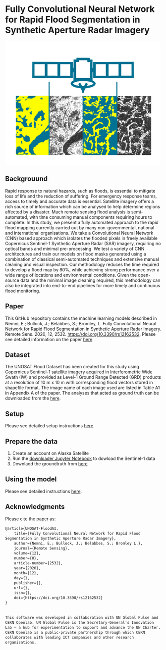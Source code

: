 # Fully Convolutional Neural Network for Rapid Flood Segmentation in Synthetic Aperture Radar Imagery


<p align="center">
  <img width="500" height="400" src="https://github.com/UNITAR-UNOSAT/UNOSAT-AI-Based-Rapid-Mapping-Service/blob/master/figures/Graphical_Abstract.png">
</p>


## Backgrouund

Rapid response to natural hazards, such as floods, is essential to mitigate loss of life and the reduction of suffering. For emergency response teams, access to timely and accurate data is essential. Satellite imagery offers a rich source of information which can be analysed to help determine regions affected by a disaster.  Much remote sensing flood analysis is semi-automated, with time consuming manual components requiring hours to complete. In this study, we present a fully automated approach to the rapid flood mapping currently carried out by many non-governmental, national and international organisations. We take a Convolutional Neural Network (CNN) based approach which isolates the flooded pixels in freely available Copernicus Sentinel-1 Synthetic Aperture Radar (SAR) imagery, requiring no optical bands and minimal pre-processing. We test a variety of CNN architectures and train our models on flood masks generated using a combination of classical semi-automated techniques and extensive manual cleaning and visual inspection. Our methodology reduces the time required to develop a flood map by 80%, while achieving strong performance over a wide range of locations and environmental conditions. Given the open-source data and the minimal image cleaning required, this methodology can also be integrated into end-to-end pipelines for more timely and continuous flood monitoring.

## Paper 

This GitHub repository contains the machine learning models described in Nemni, E.; Bullock, J.; Belabbes, S.; Bromley, L. Fully Convolutional Neural Network for Rapid Flood Segmentation in Synthetic Aperture Radar Imagery. Remote Sens. 2020, 12, 2532. https://doi.org/10.3390/rs12162532. Please see detailed information on the paper [here](paper.md).

## Dataset

The UNOSAT Flood Dataset has been created for this study using Copernicus Sentinel-1 satellite imagery acquired in Interferometric Wide Swath (IW) and provided as Level-1 Ground Range Detected (GRD)  products at a resolution of 10 m x 10 m with corresponding flood vectors stored in shapefile format.  The image name of each image used are listed in Table A1 in Appendix A of the paper. The analyses that acted as ground truth can be downloaded from the [here](https://cernbox.cern.ch/s/2PIXlW3TP2bP5LM). 

## Setup

Please see detailed setup instructions [here](docs/setup.md).

## Prepare the data 

1. Create an account on Alaska Satellite 
1. Run the [downloader Jupyter Notebook](downloader.ipynb) to dowload the Sentinel-1 data
1. Downlaod the groundtruth from [here](https://cernbox.cern.ch/s/2PIXlW3TP2bP5LM)


## Using the model

Please see detailed instructions [here](docs/flood_mapping_instructions.md).

## Acknowledgments

Please cite the paper as: 

```
@article{UNOSAT-FloodAI,
	title={Fully Convolutional Neural Network for Rapid Flood Segmentation in Synthetic Aperture Radar Imagery},
	author={Nemni, E.; Bullock, J.; Belabbes, S.; Bromley L.},
	journal={Remote Sensing},
	volume={12},
	number={8},
	article-number={2532},
	year={2020},
	month={12},
	day={},
	publisher={},
    url={},
    issn={},
    doi={https://doi.org/10.3390/rs12162532}
}


This software was developed in collaboration with UN Global Pulse and CERN Openlab. UN Global Pulse is the Secretary-General’s Innovation Lab — a hub for experimentation to support and advance the UN Charter. CERN Openlab is a public-private partnership through which CERN collaborates with leading ICT companies and other research organisations. 
